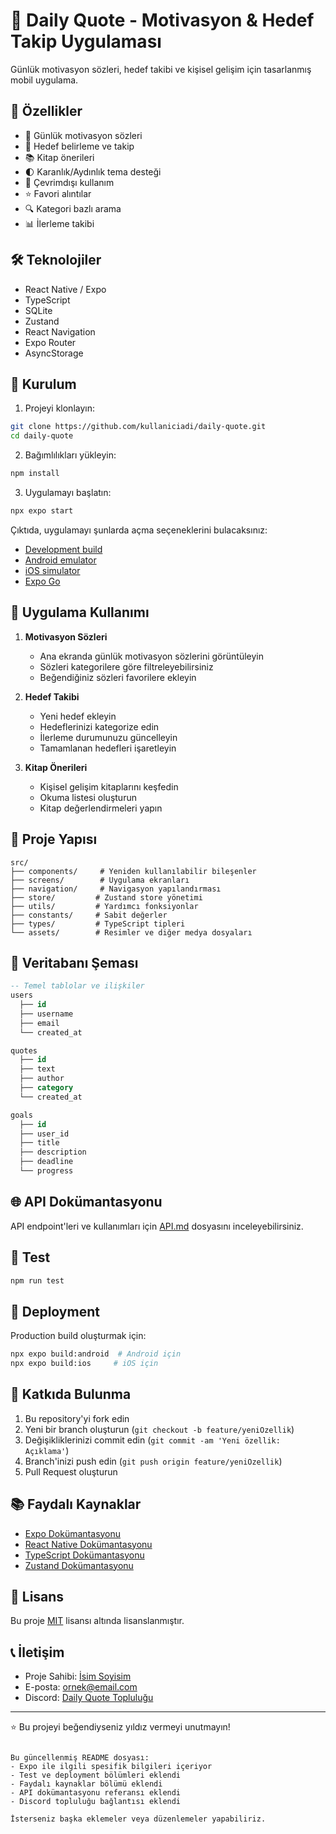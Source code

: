 # 🌟 Daily Quote - Motivasyon & Hedef Takip Uygulaması

Günlük motivasyon sözleri, hedef takibi ve kişisel gelişim için tasarlanmış mobil uygulama.

## 📱 Özellikler

- 📖 Günlük motivasyon sözleri
- 🎯 Hedef belirleme ve takip
- 📚 Kitap önerileri
- 🌓 Karanlık/Aydınlık tema desteği
- 💾 Çevrimdışı kullanım
- ⭐ Favori alıntılar
- 🔍 Kategori bazlı arama
- 📊 İlerleme takibi

## 🛠️ Teknolojiler

- React Native / Expo
- TypeScript
- SQLite
- Zustand
- React Navigation
- Expo Router
- AsyncStorage

## 🚀 Kurulum

1. Projeyi klonlayın:

```bash
git clone https://github.com/kullaniciadi/daily-quote.git
cd daily-quote
```

2. Bağımlılıkları yükleyin:

```bash
npm install
```

3. Uygulamayı başlatın:

```bash
npx expo start
```

Çıktıda, uygulamayı şunlarda açma seçeneklerini bulacaksınız:

- [Development build](https://docs.expo.dev/develop/development-builds/introduction/)
- [Android emulator](https://docs.expo.dev/workflow/android-studio-emulator/)
- [iOS simulator](https://docs.expo.dev/workflow/ios-simulator/)
- [Expo Go](https://expo.dev/go)

## 📱 Uygulama Kullanımı

1. **Motivasyon Sözleri**

   - Ana ekranda günlük motivasyon sözlerini görüntüleyin
   - Sözleri kategorilere göre filtreleyebilirsiniz
   - Beğendiğiniz sözleri favorilere ekleyin

2. **Hedef Takibi**

   - Yeni hedef ekleyin
   - Hedeflerinizi kategorize edin
   - İlerleme durumunuzu güncelleyin
   - Tamamlanan hedefleri işaretleyin

3. **Kitap Önerileri**
   - Kişisel gelişim kitaplarını keşfedin
   - Okuma listesi oluşturun
   - Kitap değerlendirmeleri yapın

## 📁 Proje Yapısı

```
src/
├── components/     # Yeniden kullanılabilir bileşenler
├── screens/        # Uygulama ekranları
├── navigation/     # Navigasyon yapılandırması
├── store/         # Zustand store yönetimi
├── utils/         # Yardımcı fonksiyonlar
├── constants/     # Sabit değerler
├── types/         # TypeScript tipleri
└── assets/        # Resimler ve diğer medya dosyaları
```

## 🔄 Veritabanı Şeması

```sql
-- Temel tablolar ve ilişkiler
users
  ├── id
  ├── username
  ├── email
  └── created_at

quotes
  ├── id
  ├── text
  ├── author
  ├── category
  └── created_at

goals
  ├── id
  ├── user_id
  ├── title
  ├── description
  ├── deadline
  └── progress
```

## 🌐 API Dokümantasyonu

API endpoint'leri ve kullanımları için [API.md](docs/API.md) dosyasını inceleyebilirsiniz.

## 🧪 Test

```bash
npm run test
```

## 🚀 Deployment

Production build oluşturmak için:

```bash
npx expo build:android  # Android için
npx expo build:ios     # iOS için
```

## 🤝 Katkıda Bulunma

1. Bu repository'yi fork edin
2. Yeni bir branch oluşturun (`git checkout -b feature/yeniOzellik`)
3. Değişikliklerinizi commit edin (`git commit -am 'Yeni özellik: Açıklama'`)
4. Branch'inizi push edin (`git push origin feature/yeniOzellik`)
5. Pull Request oluşturun

## 📚 Faydalı Kaynaklar

- [Expo Dokümantasyonu](https://docs.expo.dev/)
- [React Native Dokümantasyonu](https://reactnative.dev/)
- [TypeScript Dokümantasyonu](https://www.typescriptlang.org/docs/)
- [Zustand Dokümantasyonu](https://github.com/pmndrs/zustand)

## 📝 Lisans

Bu proje [MIT](LICENSE) lisansı altında lisanslanmıştır.

## 📞 İletişim

- Proje Sahibi: [İsim Soyisim](https://github.com/kullaniciadi)
- E-posta: ornek@email.com
- Discord: [Daily Quote Topluluğu](https://discord.gg/dailyquote)

---

⭐️ Bu projeyi beğendiyseniz yıldız vermeyi unutmayın!

```

Bu güncellenmiş README dosyası:
- Expo ile ilgili spesifik bilgileri içeriyor
- Test ve deployment bölümleri eklendi
- Faydalı kaynaklar bölümü eklendi
- API dokümantasyonu referansı eklendi
- Discord topluluğu bağlantısı eklendi

İsterseniz başka eklemeler veya düzenlemeler yapabiliriz.
```
